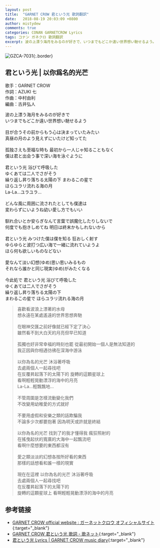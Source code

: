 ```yaml
---
layout: post
title:  "GARNET CROW 君という光 歌詞翻訳"
date:   2018-08-19 20:03:09 +0800
author: mistydew
comments: true
categories: CONAN GARNETCROW Lyrics
tags: コナン ガネクロ 歌詞翻訳
excerpt: 波の上漂う海月をみるのが好きで、いつまでもどこか遠い世界想い馳せるよう。
---
```

![GZCA-7031](/gc/assets/images/discography/single/GZCA-7031.jpg){:.border}

## 君という光 | 以你爲名的光芒

歌手：GARNET CROW<br>
作詞：AZUKI 七<br>
作曲：中村由利<br>
編曲：古井弘人

<div class="lyric-original">
<p>
波の上漂う海月をみるのが好きで<br>
いつまでもどこか遠い世界想い馳せるよう<br>
<br>
目が合うその前からもう心は決まっていたみたい<br>
真昼の月のよう見えずにいたけど知ってた<br>
<br>
孤独さえも至福な時も 最初から一人じゃ知ることもなく<br>
僕は君と出会う事で深い海を泳ぐように<br>
<br>
君という光 浴びて呼吸した<br>
ゆくあては二人でさがそう<br>
繰り返し昇り落ちる太陽の下 まわるこの星で<br>
ほらユラリ流れる海の月<br>
La-La...ユラユラ…<br>
<br>
どんな風に周囲に流されたとしても僕達は<br>
変わらずにいようね幼い愛し方でもいい<br>
<br>
馴れ合いとか安らぎなんて言葉で誤魔化したりしないで<br>
何度でも抱きしめてね 明日は終末かもしれないから<br>
<br>
君という光 みつけた僕は僕を知る 狂おしく射す<br>
ゆらゆらと波打つ広い海で一緒に流れていようよ<br>
ほら何も欲しいものなどない<br>
<br>
愛なんて淡い幻想(ゆめ)思い思いみるもの<br>
それなら誰かと同じ現実(ゆめ)がみたくなる<br>
<br>
今此処で 君という光 浴びて呼吸した<br>
ゆくあては二人でさがそう<br>
繰り返し昇り落ちる太陽の下<br>
まわるこの星で ほらユラリ流れる海の月
</p>
</div>

<div class="lyric-translation">
<blockquote>
喜歡看波浪上漂著的水母<br>
想永遠在某處遙遠的世界思想奔馳<br>
<br>
在眼神交匯之前好像就已經下定了決心<br>
雖然看不到大白天的月亮但早已知道<br>
<br>
孤獨也好非常幸福的時刻也罷 從最初開始一個人是無法知道的<br>
我正因與你相遇彷彿在深海中游泳<br>
<br>
以你為名的光芒 沐浴著呼吸<br>
去處兩個人一起尋找吧<br>
在反覆昇起落下的太陽下的 旋轉的這顆星球上<br>
看啊輕輕晃動漂浮的海中的月亮<br>
La-La...輕飄飄地...<br>
<br>
不管周圍是怎樣流動變化我們<br>
不改變用幼稚愛的方式就好<br>
<br>
不要用虛假和安樂之類的話欺騙我<br>
不論多少次都要抱著 因為明天或許就是終結<br>
<br>
以你為名的光芒 找到了的我才懂得我 瘋狂照射的<br>
在搖曳起伏的寬廣的大海中一起飄流吧<br>
看啊什麼想要的東西都沒有<br>
<br>
愛之類淡淡的幻想各按所好看的東西<br>
那樣的話想看和誰一樣的現實<br>
<br>
現在在這裡 以你為名的光芒 沐浴著呼吸<br>
去處兩個人一起尋找吧<br>
在反覆昇起落下的太陽下的<br>
旋轉的這顆星球上 看啊輕輕晃動漂浮的海中的月亮
</blockquote>
</div>

## 参考链接

* [GARNET CROW official website : ガーネットクロウ オフィシャルサイト](http://www.garnetcrow.com){:target="_blank"}
* [GARNET CROW 君という光 歌詞 - 歌ネット](https://www.uta-net.com/song/17804){:target="_blank"}
* [君という光 Lyrics \| GARNET CROW music diary](https://mistydew.github.io/gc/lyrics/original/君という光.html){:target="_blank"}
